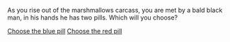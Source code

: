 As you rise out of the marshmallows carcass,
you are met by a bald black man,
in his hands he has two pills.
Which will you choose?

[Choose the blue pill](blue_pill/blue_pill.md)
[Choose the red pill](red_pill/red_pill.md)  
